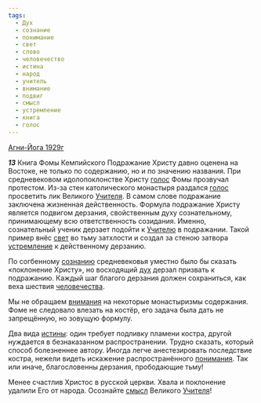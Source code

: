 ```yaml
---
tags:
  - Дух
  - сознание
  - понимание
  - свет
  - слово
  - человечество
  - истина
  - народ
  - учитель
  - внимание
  - подвиг
  - смысл
  - устремление
  - книга
  - голос
---
```


[Агни-Йога 1929г](/agni/1929)

___13___
Книга Фомы Кемпийского Подражание Христу давно оценена на Востоке, не только по содержанию, но и по значению названия. При средневековом идолопоклонстве Христу [голос](/tag/#голос) Фомы прозвучал протестом. Из-за стен католического монастыря раздался [голос](/tag/#голос) просветить лик Великого [Учителя](/tag/#учитель). В самом слове подражание заключена жизненная действенность. Формула подражание Христу является подвигом дерзания, свойственным духу сознательному, принимающему всю ответственность созидания. Именно, сознательный ученик дерзает подойти к [Учителю](/tag/#учитель) в подражании. Такой пример внёс [свет](/tag/#свет) во тьму затхлости и создал за стеною затвора [устремление](/tag/#устремление) к действенному дерзанию.   

По согбенному [сознанию](/tag/#сознание) средневековья уместно было бы сказать «поклонение Христу», но восходящий [дух](/tag/#Дух) дерзал призвать к подражанию. Каждый шаг благого дерзания должен сохраниться, как веха шествия [человечества](/tag/#человечество).   

Мы не обращаем [внимания](/tag/#внимание) на некоторые монастыризмы содержания. Фоме не следовало влезать на костёр, его задача была дать не запрещённую, но зовущую формулу.   

Два вида [истины](/tag/#истина): один требует подливку пламени костра, другой нуждается в безнаказанном распространении. Трудно сказать, который способ болезненнее автору. Иногда легче анестезировать последствие костра, нежели видеть искажение распространённого [понимания](/tag/#понимание). Так или иначе, благословенны дерзания, прободающие тьму!   

Менее счастлив Христос в русской церкви. Хвала и поклонение удалили Его от народа. Осознайте [смысл](/tag/#смысл) Великого [Учителя](/tag/#учитель)!